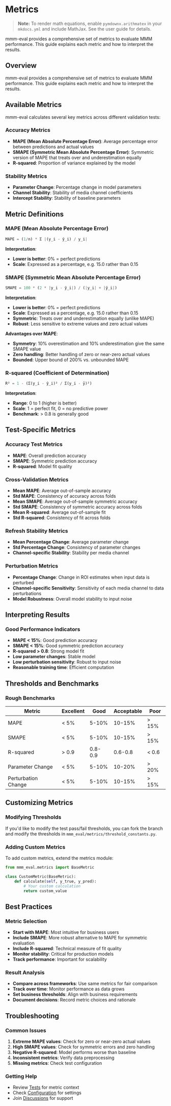 # Metrics

> **Note:** To render math equations, enable `pymdownx.arithmatex` in your `mkdocs.yml` and include MathJax. See the user guide for details.

mmm-eval provides a comprehensive set of metrics to evaluate MMM performance. This guide explains each metric and how to interpret the results.

## Overview

mmm-eval provides a comprehensive set of metrics to evaluate MMM performance. This guide explains each metric and how to interpret the results.

## Available Metrics

mmm-eval calculates several key metrics across different validation tests:

### Accuracy Metrics

- **MAPE (Mean Absolute Percentage Error)**: Average percentage error between predictions and actual values
- **SMAPE (Symmetric Mean Absolute Percentage Error)**: Symmetric version of MAPE that treats over and underestimation equally
- **R-squared**: Proportion of variance explained by the model

### Stability Metrics

- **Parameter Change**: Percentage change in model parameters
- **Channel Stability**: Stability of media channel coefficients
- **Intercept Stability**: Stability of baseline parameters

## Metric Definitions

### MAPE (Mean Absolute Percentage Error)

```python
MAPE = (1/n) * Σ |(y_i - ŷ_i) / y_i|
```

**Interpretation**:
- **Lower is better**: 0% = perfect predictions
- **Scale**: Expressed as a percentage, e.g. 15.0 rather than 0.15

### SMAPE (Symmetric Mean Absolute Percentage Error)

```python
SMAPE = 100 * (2 * |y_i - ŷ_i|) / (|y_i| + |ŷ_i|)
```

**Interpretation**:
- **Lower is better**: 0% = perfect predictions
- **Scale**: Expressed as a percentage, e.g. 15.0 rather than 0.15
- **Symmetric**: Treats over and underestimation equally (unlike MAPE)
- **Robust**: Less sensitive to extreme values and zero actual values

**Advantages over MAPE**:
- **Symmetry**: 10% overestimation and 10% underestimation give the same SMAPE value
- **Zero handling**: Better handling of zero or near-zero actual values
- **Bounded**: Upper bound of 200% vs. unbounded MAPE

### R-squared (Coefficient of Determination)

```python
R² = 1 - (Σ(y_i - ŷ_i)² / Σ(y_i - ȳ)²)
```

**Interpretation**:
- **Range**: 0 to 1 (higher is better)
- **Scale**: 1 = perfect fit, 0 = no predictive power
- **Benchmark**: > 0.8 is generally good

## Test-Specific Metrics

### Accuracy Test Metrics

- **MAPE**: Overall prediction accuracy
- **SMAPE**: Symmetric prediction accuracy
- **R-squared**: Model fit quality

### Cross-Validation Metrics

- **Mean MAPE**: Average out-of-sample accuracy
- **Std MAPE**: Consistency of accuracy across folds
- **Mean SMAPE**: Average out-of-sample symmetric accuracy
- **Std SMAPE**: Consistency of symmetric accuracy across folds
- **Mean R-squared**: Average out-of-sample fit
- **Std R-squared**: Consistency of fit across folds

### Refresh Stability Metrics

- **Mean Percentage Change**: Average parameter change
- **Std Percentage Change**: Consistency of parameter changes
- **Channel-specific Stability**: Stability per media channel

### Perturbation Metrics

- **Percentage Change**: Change in ROI estimates when input data is perturbed
- **Channel-specific Sensitivity**: Sensitivity of each media channel to data perturbations
- **Model Robustness**: Overall model stability to input noise

## Interpreting Results

### Good Performance Indicators

- **MAPE < 15%**: Good prediction accuracy
- **SMAPE < 15%**: Good symmetric prediction accuracy
- **R-squared > 0.8**: Strong model fit
- **Low parameter changes**: Stable model
- **Low perturbation sensitivity**: Robust to input noise
- **Reasonable training time**: Efficient computation

## Thresholds and Benchmarks

### Rough Benchmarks

| Metric | Excellent | Good | Acceptable | Poor |
|--------|-----------|------|------------|------|
| MAPE | < 5% | 5-10% | 10-15% | > 15% |
| SMAPE | < 5% | 5-10% | 10-15% | > 15% |
| R-squared | > 0.9 | 0.8-0.9 | 0.6-0.8 | < 0.6 |
| Parameter Change | < 5% | 5-10% | 10-20% | > 20% |
| Perturbation Change | < 5% | 5-10% | 10-15% | > 15% |

## Customizing Metrics

### Modifying Thresholds

If you'd like to modify the test pass/fail thresholds, you can fork the branch and
modify the thresholds in `mmm_eval/metrics/threshold_constants.py`.

### Adding Custom Metrics

To add custom metrics, extend the metrics module:

```python
from mmm_eval.metrics import BaseMetric

class CustomMetric(BaseMetric):
    def calculate(self, y_true, y_pred):
        # Your custom calculation
        return custom_value
```

## Best Practices

### Metric Selection

- **Start with MAPE**: Most intuitive for business users
- **Include SMAPE**: More robust alternative to MAPE for symmetric evaluation
- **Include R-squared**: Technical measure of fit quality
- **Monitor stability**: Critical for production models
- **Track performance**: Important for scalability

### Result Analysis

- **Compare across frameworks**: Use same metrics for fair comparison
- **Track over time**: Monitor performance as data grows
- **Set business thresholds**: Align with business requirements
- **Document decisions**: Record metric choices and rationale

## Troubleshooting

### Common Issues

1. **Extreme MAPE values**: Check for zero or near-zero actual values
2. **High SMAPE values**: Check for symmetric errors and zero handling
3. **Negative R-squared**: Model performs worse than baseline
4. **Inconsistent metrics**: Verify data preprocessing
5. **Missing metrics**: Check test configuration

### Getting Help

- Review [Tests](../user-guide/tests.md) for metric context
- Check [Configuration](../getting-started/configuration.md) for settings
- Join [Discussions](https://github.com/mutinex/mmm-eval/discussions) for support 